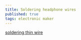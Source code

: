 ```yaml
---
title: Soldering headphone wires
published: true
tags: electronic maker
---
```

[soldering thin wire](https://www.alexwhittemore.com/soldering-the-thinnest-wires-ever-conceived-headphone-modding/)
